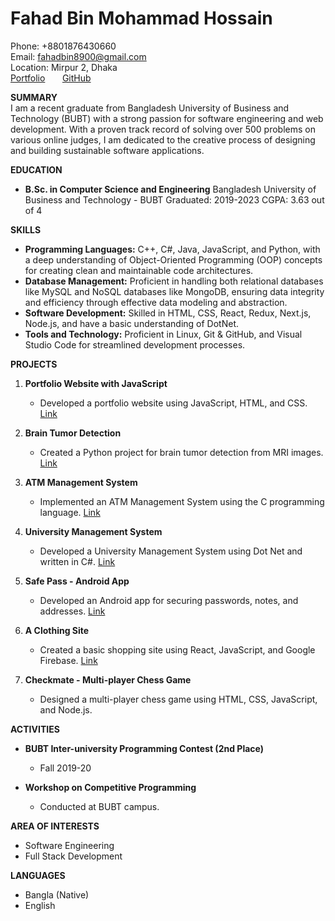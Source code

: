 # Fahad Bin Mohammad Hossain

Phone: +8801876430660 <br>
Email: fahadbin8900@gmail.com <br>
Location: Mirpur 2, Dhaka <br>
[Portfolio](https://fh-fahad.github.io/) &nbsp; &nbsp; &nbsp;
[GitHub](https://github.com/fh-fahad)

**SUMMARY** <br>
I am a recent graduate from Bangladesh University of Business and Technology (BUBT) with a strong passion for software engineering and web development. With a proven track record of solving over 500 problems on various online judges, I am dedicated to the creative process of designing and building sustainable software applications.

**EDUCATION** <br>

- **B.Sc. in Computer Science and Engineering**
  Bangladesh University of Business and Technology - BUBT
  Graduated: 2019-2023
  CGPA: 3.63 out of 4

**SKILLS** <br>

- **Programming Languages:** C++, C#, Java, JavaScript, and Python, with a deep understanding of Object-Oriented Programming (OOP) concepts for creating clean and maintainable code architectures.
- **Database Management:** Proficient in handling both relational databases like MySQL and NoSQL databases like MongoDB, ensuring data integrity and efficiency through effective data modeling and abstraction.
- **Software Development:** Skilled in HTML, CSS, React, Redux, Next.js, Node.js, and have a basic understanding of DotNet.
- **Tools and Technology:** Proficient in Linux, Git & GitHub, and Visual Studio Code for streamlined development processes.

**PROJECTS** <br>

1. **Portfolio Website with JavaScript**

   - Developed a portfolio website using JavaScript, HTML, and CSS. [Link](https://fh-fahad.github.io/)

2. **Brain Tumor Detection**

   - Created a Python project for brain tumor detection from MRI images. [Link](https://github.com/FH-Fahad/Hybride-Model)

3. **ATM Management System**

   - Implemented an ATM Management System using the C programming language. [Link](https://github.com/FH-Fahad/ATM-Management-System)

4. **University Management System**

   - Developed a University Management System using Dot Net and written in C#. [Link](https://github.com/FH-Fahad/University-Management-System)

5. **Safe Pass - Android App**

   - Developed an Android app for securing passwords, notes, and addresses. [Link](https://github.com/FH-Fahad/Password-Genarator)

6. **A Clothing Site**

   - Created a basic shopping site using React, JavaScript, and Google Firebase. [Link](https://github.com/FH-Fahad/fh-clothingV1)

7. **Checkmate - Multi-player Chess Game**

   - Designed a multi-player chess game using HTML, CSS, JavaScript, and Node.js.

**ACTIVITIES** <br>

- **BUBT Inter-university Programming Contest (2nd Place)**

  - Fall 2019-20

- **Workshop on Competitive Programming**
  - Conducted at BUBT campus.

**AREA OF INTERESTS** <br>

- Software Engineering
- Full Stack Development

**LANGUAGES** <br>

- Bangla (Native)
- English
